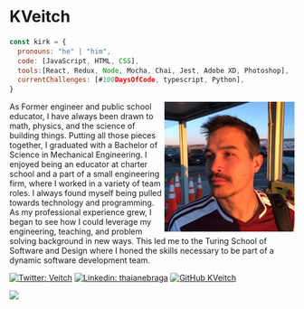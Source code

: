 # KVeitch

```javascript
const kirk = {
  pronouns: "he" | "him",
  code: [JavaScript, HTML, CSS],
  tools:[React, Redux, Node, Mocha, Chai, Jest, Adobe XD, Photoshop],
  currentChallenges: [#100DaysOfCode, typescript, Python],
}
```

<img align='right' src="./images/KV.jpg" width="230" style="-webkit-transform: scaleX(-1);
  transform: scaleX(-1);">
As Former engineer and public school educator,  I have always been drawn to math, physics, and the science of building things. Putting all those pieces together, I graduated with a Bachelor of Science in Mechanical Engineering. I enjoyed being an educator at charter school and a part of a small engineering firm, where I worked in a variety of team roles.  I always found myself being pulled towards technology and programming. As my professional experience grew, I began to see how I could leverage my engineering, teaching, and problem solving background in new ways. This led me to the Turing School of Software and Design where I honed the skills necessary to be part of a dynamic software development team.

[![Twitter: Veitch](https://img.shields.io/twitter/follow/KirkVeitch?style=social)](https://twitter.com/KirkVeitch)
[![Linkedin: thaianebraga](https://img.shields.io/badge/-kirkaveitch-blue?style=flat-square&logo=Linkedin&logoColor=white&link=https://www.linkedin.com/in/kirkaveitch/)](https://www.linkedin.com/in/kirkaveitch/)
[![GitHub KVeitch](https://img.shields.io/github/followers/KVeitch?label=follow&style=social)](https://github.com/KVeitch)

<img  src="https://github-readme-stats.vercel.app/api?username=KVeitch&&show_icons=true&theme=dracula"/>
